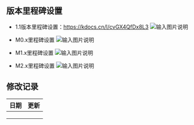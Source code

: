 ## 版本里程碑设置
- 1.1版本里程碑设置：https://kdocs.cn/l/cvGX4QfDx8L3
![输入图片说明](https://images.gitee.com/uploads/images/2021/0112/194501_0a088ca2_7520247.png "1.1-0.PNG")

- M0.x里程碑设置
![输入图片说明](https://images.gitee.com/uploads/images/2021/0112/194528_5b0fac6a_7520247.png "1.1-1.PNG")

- M1.x里程碑设置
![输入图片说明](https://images.gitee.com/uploads/images/2021/0112/194542_dbcdf3de_7520247.png "1.1-2.PNG")

- M2.x里程碑设置
![输入图片说明](https://images.gitee.com/uploads/images/2021/0112/194554_9c09b1a9_7520247.png "1.1-3.PNG")


## 修改记录
| **日期** | **更新** |
|----------|-----------------------|
|   |          |
|          |          |
|          |          |